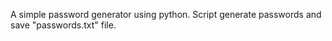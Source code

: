 A simple password generator using python.
Script generate passwords and save "passwords.txt" file. 
